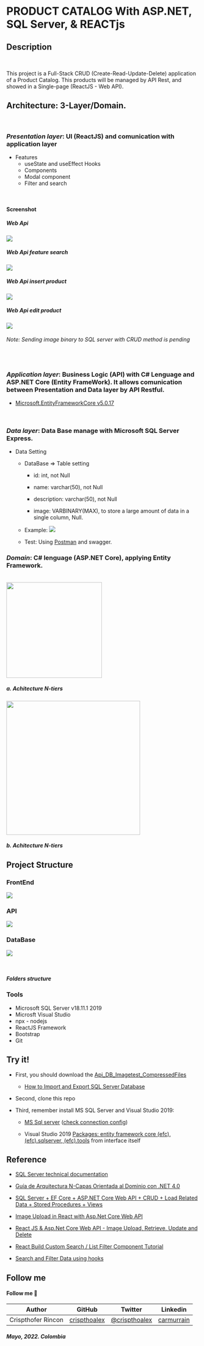 # PRODUCT CATALOG With ASP.NET, SQL Server, & REACTjs

## Description
<br>

This project is a Full-Stack CRUD (Create-Read-Update-Delete) application of a Product Catalog. This products will be managed by API Rest, and showed in a Single-page (ReactJS - Web API).

## Architecture: 3-Layer/Domain.
<br>

### *Presentation layer*: UI (ReactJS) and comunication with application layer

 + Features
	+ useState and useEffect Hooks
	+ Components
 	+ Modal component
	+ Filter and search
<br>

#### Screenshot

##### Web Api
![](./public/images/webapiscreenshoot00.JPG)

##### Web Api feature search
![](./public/images/webapiscreenshoot01.JPG)

##### Web Api insert product
![](./public/images/webapiscreenshoot02.JPG)

##### Web Api edit product
![](./public/images/webapiscreenshoot03.JPG)

###### Note: Sending image binary to SQL server with CRUD method is pending

<br>

### *Application layer*: Business Logic (API) with C# Lenguage and ASP.NET Core (Entity FrameWork). It allows comunication between Presentation and Data layer by API Restful.


+ [Microsoft.EntityFrameworkCore v5.0.17](https://www.nuget.org/packages/Microsoft.EntityFrameworkCore/)
<br>

### *Data layer*: Data Base manage with Microsoft SQL Server Express.

+ Data Setting

	+ DataBase => Table setting

		+ id: int, not Null

		+ name: varchar(50), not Null

		+ description: varchar(50), not Null

		+ image: VARBINARY(MAX), to store a large amount of data in a single column, Null.

	+ Example:
		![](./public/images/dbscreenshoot00.JPG)

			
	+ Test: Using [Postman](https://www.postman.com/) and swagger.


### *Domain*: C# lenguage (ASP.NET Core), applying Entity Framework.

<br/>

<img src="https://www.brcline.com/wp-content/uploads/2022/01/software-architecture-n-tier-application.png" width=250px>

##### a. Achitecture N-tiers

<img src="./public/images/n-tiers_architecture02.JPG" width=350px>

##### b. Achitecture N-tiers


## Project Structure
### FrontEnd
![](./public/images/folderstructure01.JPG)

### API
![](./public/images/folderstructure02.JPG)

### DataBase
![](./public/images/dbstructure03.JPG)

<br/>

##### Folders structure


### Tools

* Microsoft SQL Server v18.11.1 2019
* Microsft Visual Studio
* npx - nodejs
* ReactJS Framework
* Bootstrap
* Git


## Try it!

* First, you should download the [Api_DB_Imagetest_CompressedFiles](./Api_DB_image_compressed.zip)

	+ [How to Import and Export SQL Server Database](https://www.geeksforgeeks.org/how-to-import-and-export-sql-server-database/)

* Second, clone this repo

* Third, remember install MS SQL Server and Visual Studio 2019:

	+ [MS Sql server](https://docs.microsoft.com/en-us/sql/ssms/download-sql-server-management-studio-ssms?view=sql-server-ver16) ([check connection config](https://youtu.be/ORVShW0Yjaw?t=161))

	+ Visual Studio 2019 [Packages: entity framework core (efc), (efc).sqlserver, (efc).tools](https://www.nuget.org) from interface itself

## Reference

+ [SQL Server technical documentation](https://docs.microsoft.com/en-us/sql/sql-server/?view=sql-server-ver15)

+ [Guía de Arquitectura N-Capas
Orientada al Dominio con .NET 4.0](https://www.google.com/url?sa=t&rct=j&q=&esrc=s&source=web&cd=&cad=rja&uact=8&ved=2ahUKEwi46PbMuvz3AhVATTABHSWJAYIQFnoECCEQAQ&url=https%3A%2F%2Fresultadoslab.husi.org.co%2Fresources%2Fguia.pdf&usg=AOvVaw0Ib2h-KwgGBH0aJ1Ur95_2)

+ [SQL Server + EF Core + ASP.NET Core Web API + CRUD + Load Related Data + Stored Procedures + Views](https://www.youtube.com/watch?v=DoYmpAPoixI)

+ [Image Upload in React with Asp.Net Core Web API](https://youtu.be/ORVShW0Yjaw)

+ [React JS & Asp.Net Core Web API - Image Upload, Retrieve, Update and Delete](https://www.youtube.com/watch?v=jSO5KJLd5Qk)

+ [React Build Custom Search / List Filter Component Tutorial](https://www.positronx.io/react-build-custom-search-list-filter-component-tutorial/)

+ [Search and Filter Data using hooks](https://catalins.tech/search-and-filter-data-in-react-using-hooks)



## Follow me

#### **Follow me** 💬

| **Author** | **GitHub** | **Twitter** | **Linkedin** |
| :---: | :---: | :---: | :---: |
| Crispthofer Rincon | [crispthoalex](https://github.com/crispthoalex) | [@crispthoalex](https://twitter.com/crispthoalex) | [carmurrain](https://www.linkedin.com/in/carmurrain) |



##### Mayo, 2022. Colombia